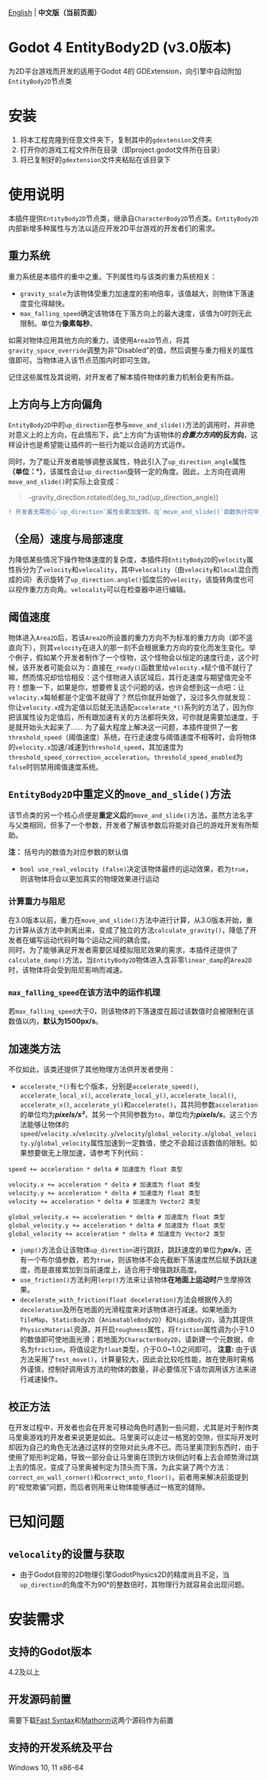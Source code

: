 [English](README.md) | **中文版（当前页面）**
# Godot 4 EntityBody2D (v3.0版本)
为2D平台游戏而开发的适用于Godot 4的 GDExtension，向引擎中自动附加`EntityBody2D`节点类

# 安装
1. 将本工程克隆到任意文件夹下，复制其中的`gdextension`文件夹
2. 打开你的游戏工程文件所在目录（即project.godot文件所在目录）
3. 将已复制好的`gdextension`文件夹粘贴在该目录下

# 使用说明
本插件提供`EntityBody2D`节点类，继承自`CharacterBody2D`节点类。`EntityBody2D`内部新增多种属性与方法以适应开发2D平台游戏的开发者们的需求。

## 重力系统
重力系统是本插件的重中之重。下列属性均与该类的重力系统相关：

* `gravity_scale`为该物体受重力加速度的影响倍率，该值越大，则物体下落速度变化得越快。
* `max_falling_speed`确定该物体在下落方向上的最大速度，该值为0时则无此限制。单位为**像素每秒**。

如需对物体应用其他方向的重力，请使用`Area2D`节点，将其`gravity_space_override`调整为非"Disabled"的值，然后调整与重力相关的属性值即可。当物体进入该节点范围内时即可生效。  

记住这些属性及其说明，对开发者了解本插件物体的重力机制会更有所益。

## 上方向与上方向偏角
`EntityBody2D`中的`up_direction`在参与`move_and_slide()`方法的调用时，并非绝对意义上的上方向，在此情形下，此“上方向”为该物体的***合重力方向*的反方向**，这样设计也是希望能让插件的一些行为能以合适的方式运作。

同时，为了能让开发者能够调整该属性，特此引入了`up_direction_angle`属性 **（单位：°）**，该属性会让`up_direction`旋转一定的角度。因此，上方向在调用`move_and_slide()`时实际上会变成：

> -gravity_direction.rotated(deg_to_rad(up_direction_angle))

```diff
! 开发者无需担心`up_direction`属性会累加旋转。在`move_and_slide()`函数执行完毕后，该属性就会转回原先的方向
```

## （全局）速度与局部速度
为降低某些情况下操作物体速度的复杂度，本插件将`EntityBody2D`的`velocity`属性拆分为了`velocity`和`velocality`，其中`velocality`（由`velocity`和`local`混合而成的词）表示旋转了`up_direction.angle()`弧度后的`velocity`，该旋转角度也可以视作重力方向角。`velocality`可以在检查器中进行编辑。

## 阈值速度
物体进入`Area2D`后，若该`Area2D`所设置的重力方向不为标准的重力方向（即不竖直向下），则其`velocity`在进入的那一刻不会根据重力方向的变化而发生变化。举个例子，假如某个开发者制作了一个怪物，这个怪物会以恒定的速度行走，这个时候，该开发者可能会以为：直接在`_ready()`函数里给`velocity.x`赋个值不就行了嘛，然而情况却恰恰相反：这个怪物进入该区域后，其行走速度与期望值完全不符！想象一下，如果是你，想要修复这个问题的话，也许会想到这一点吧：让`velocity.x`每帧都是个定值不就得了？然后你就开始做了，没过多久你就发现：你让`velocity.x`成为定值以后就无法适配`accelerate_*()`系列的方法了，因为你把该属性设为定值后，所有跟加速有关的方法都将失效，可你就是需要加速度，于是就开始头大起来了……
为了最大程度上解决这一问题，本插件提供了一套`threshold_speed`（阈值速度）系统，在行走速度与阈值速度不相等时，会将物体的`velocity.x`加速/减速到`threshold_speed`，其加速度为`threshold_speed_correction_acceleration`。`threshold_speed_enabled`为`false`时则禁用阈值速度系统。

## `EntityBody2D`中重定义的`move_and_slide()`方法
该节点类的另一个核心点便是**重定义后**的`move_and_slide()`方法，虽然方法名字与父类相同，但多了一个参数，开发者了解该参数后将能对自己的游戏开发有所帮助。

**注：** 括号内的数值为对应参数的默认值
* `bool use_real_velocity (false)`决定该物体最终的运动效果，若为`true`，则该物体将会以更加真实的物理效果进行运动

### 计算重力与阻尼
在3.0版本以前，重力在`move_and_slide()`方法中进行计算，从3.0版本开始，重力计算从该方法中剥离出来，变成了独立的方法`calculate_gravity()`，降低了开发者在编写运动代码时每个运动之间的耦合度。  
同时，为了能够满足开发者需要区域模拟阻尼效果的需求，本插件还提供了`calculate_damp()`方法，当`EntityBody2D`物体进入含非零`linear_damp`的`Area2D`时，该物体将会受到阻尼影响而减速。

### `max_falling_speed`在该方法中的运作机理
若`max_falling_speed`大于0，则该物体的下落速度在超过该数值时会被限制在该数值以内，**默认为1500px/s**。  

## 加速类方法
不仅如此，该类还提供了其他物理方法供开发者使用：
* `accelerate_*()`有七个版本，分别是`accelerate_speed()`, `accelerate_local_x()`, `accelerate_local_y()`, `accelerate_local()`, `accelerate_x()`, `accelerate_y()`和`accelerate()`，其共同参数`acceleration`的单位均为***pixels/s²***，其另一个共同参数为`to`，单位均为***pixels/s***。这三个方法能够让物体的`speed`/`velocity.x`/`velocity.y`/`velocity`/`global_velocity.x`/`global_velocity.y`/`global_velocity`属性加速到一定数值，使之不会超过该数值的限制。如果想要做无上限加速，请参考下列代码：
```GDScript
speed += acceleration * delta # 加速度为 float 类型

velocity.x += acceleration * delta # 加速度为 float 类型
velocity.y += acceleration * delta # 加速度为 float 类型
velocity += acceleration * delta # 加速度为 Vector2 类型

global_velocity.x += acceleration * delta # 加速度为 float 类型
global_velocity.y += acceleration * delta # 加速度为 float 类型
global_velocity += acceleration * delta # 加速度为 Vector2 类型
```
* `jump()`方法会让该物体`up_direction`进行跳跃，跳跃速度的单位为***px/s***，还有一个布尔值参数，若为`true`，则该物体不会先截断下落速度然后赋予跳跃速度，而是直接累加到当前速度上，适合用于增强跳跃高度。
* `use_friction()`方法利用`lerp()`方法来让该物体**在地面上运动时**产生摩擦效果。
* `decelerate_with_friction(float deceleration)`方法会根据传入的`deceleration`及所在地面的光滑程度来对该物体进行减速。如果地面为`TileMap`、`StaticBody2D`（`AnimatableBody2D`）和`RigidBody2D`，请为其提供 `PhysicsMaterial`资源，并开启`roughness`属性，将`friction`属性调为小于1.0的数值即可使地面光滑；若地面为`CharacterBody2D`，请新建一个元数据，命名为`friction`，将值设定为`float`类型，介于0.0~1.0之间即可。 **注意:** 由于该方法采用了`test_move()`，计算量较大，因此会比较吃性能，故在使用时需格外谨慎，控制好调用该方法的物体的数量，非必要情况下请勿调用该方法来进行减速操作。

## 校正方法
在开发过程中，开发者也会在开发可移动角色时遇到一些问题，尤其是对于制作类马里奥游戏的开发者来说更是如此。马里奥可以走过一格宽的空隙，但实际开发时却因为自己的角色无法通过这样的空隙对此头疼不已。而马里奥顶到东西时，由于使用了矩形判定箱，导致一部分会让马里奥在顶到方块侧边时看上去会顺势滑过跳上去的情况，变成了马里奥被判定为顶头而下落，为此实装了两个方法：`correct_on_wall_corner()`和`correct_onto_floor()`。前者用来解决前面提到的“视觉欺骗”问题，而后者则用来让物体能够通过一格宽的缝隙。  

# 已知问题
## `velocality`的设置与获取
* 由于Godot自带的2D物理引擎GodotPhysics2D的精度尚且不足，当`up_direction`的角度不为90°的整数倍时，其物理行为就容易会出现问题。

# 安装需求
## 支持的Godot版本
4.2及以上

## 开发源码前置
需要下载[Fast Syntax](https://github.com/Lazy-Rabbit-2001/GDExtension-Fast-Syntax/)和[Mathorm](https://github.com/Lazy-Rabbit-2001/Godot-4-Mathorm)这两个源码作为前置

## 支持的开发系统及平台
Windows 10, 11 x86-64
